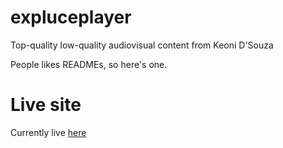 # expluceplayer
Top-quality low-quality audiovisual content from Keoni D'Souza

People likes READMEs, so here's one.

# Live site

Currently live [here](https://expluceplayer.co.uk)
